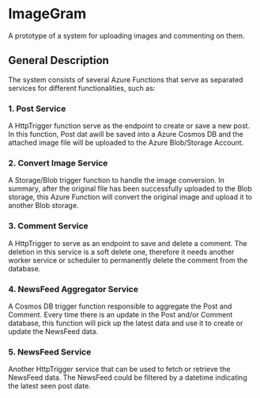 # ImageGram
A prototype of a system for uploading images and commenting on them.

## General Description
The system consists of several Azure Functions that serve as separated services for different functionalities, such as:

### 1. Post Service
A HttpTrigger function serve as the endpoint to create or save a new post. In this function, Post dat awill be saved into a Azure Cosmos DB and the attached image file will be uploaded to the Azure Blob/Storage Account.

### 2. Convert Image Service
A Storage/Blob trigger function to handle the image conversion. In summary, after the original file has been successfully uploaded to the Blob storage, this Azure Function will convert the original image and upload it to another Blob storage.

### 3. Comment Service
A HttpTrigger to serve as an endpoint to save and delete a comment. The deletion in this service is a soft delete one, therefore it needs another worker service or scheduler to permanently delete the comment from the database.

### 4. NewsFeed Aggregator Service
A Cosmos DB trigger function responsible to aggregate the Post and Comment. Every time there is an update in the Post and/or Comment database, this function will pick up the latest data and use it to create or update the NewsFeed data.

### 5. NewsFeed Service
Another HttpTrigger service that can be used to fetch or retrieve the NewsFeed data. The NewsFeed could be filtered by a datetime indicating the latest seen post date.
